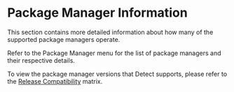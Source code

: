# Package Manager Information

This section contains more detailed information about how many of the supported package managers operate.

Refer to the Package Manager menu for the list of package managers and their respective details.

To view the package manager versions that Detect supports, please refer to the [Release Compatibility](https://synopsys.atlassian.net/wiki/spaces/INTDOCS/pages/177799187#Package-Managers) matrix.
